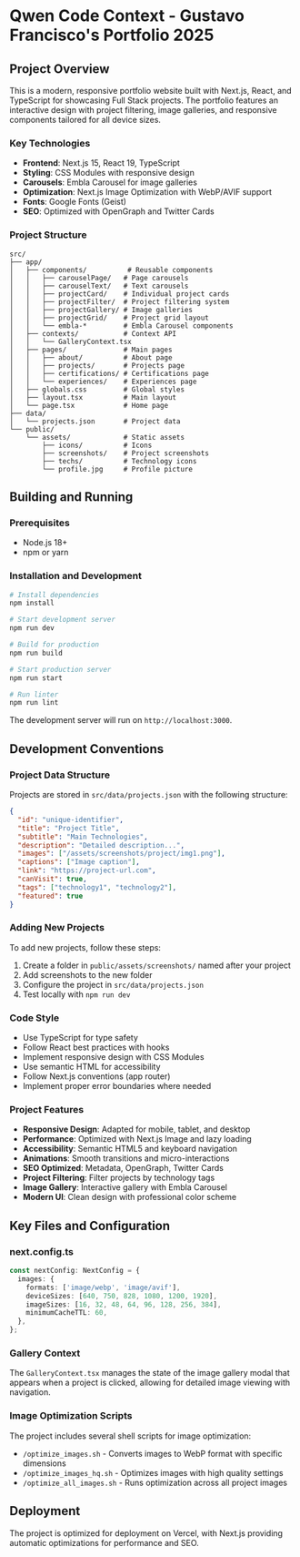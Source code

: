 # Qwen Code Context - Gustavo Francisco's Portfolio 2025

## Project Overview

This is a modern, responsive portfolio website built with Next.js, React, and TypeScript for showcasing Full Stack projects. The portfolio features an interactive design with project filtering, image galleries, and responsive components tailored for all device sizes.

### Key Technologies
- **Frontend**: Next.js 15, React 19, TypeScript
- **Styling**: CSS Modules with responsive design
- **Carousels**: Embla Carousel for image galleries
- **Optimization**: Next.js Image Optimization with WebP/AVIF support
- **Fonts**: Google Fonts (Geist)
- **SEO**: Optimized with OpenGraph and Twitter Cards

### Project Structure
```
src/
├── app/
│   ├── components/          # Reusable components
│   │   ├── carouselPage/   # Page carousels
│   │   ├── carouselText/   # Text carousels
│   │   ├── projectCard/    # Individual project cards
│   │   ├── projectFilter/  # Project filtering system
│   │   ├── projectGallery/ # Image galleries
│   │   ├── projectGrid/    # Project grid layout
│   │   └── embla-*         # Embla Carousel components
│   ├── contexts/           # Context API
│   │   └── GalleryContext.tsx
│   ├── pages/              # Main pages
│   │   ├── about/          # About page
│   │   ├── projects/       # Projects page
│   │   ├── certifications/ # Certifications page
│   │   └── experiences/    # Experiences page
│   ├── globals.css         # Global styles
│   ├── layout.tsx          # Main layout
│   └── page.tsx            # Home page
├── data/
│   └── projects.json       # Project data
└── public/
    └── assets/             # Static assets
        ├── icons/          # Icons
        ├── screenshots/    # Project screenshots
        ├── techs/          # Technology icons
        └── profile.jpg     # Profile picture
```

## Building and Running

### Prerequisites
- Node.js 18+
- npm or yarn

### Installation and Development
```bash
# Install dependencies
npm install

# Start development server
npm run dev

# Build for production
npm run build

# Start production server
npm run start

# Run linter
npm run lint
```

The development server will run on `http://localhost:3000`.

## Development Conventions

### Project Data Structure
Projects are stored in `src/data/projects.json` with the following structure:
```json
{
  "id": "unique-identifier",
  "title": "Project Title",
  "subtitle": "Main Technologies",
  "description": "Detailed description...",
  "images": ["/assets/screenshots/project/img1.png"],
  "captions": ["Image caption"],
  "link": "https://project-url.com",
  "canVisit": true,
  "tags": ["technology1", "technology2"],
  "featured": true
}
```

### Adding New Projects
To add new projects, follow these steps:
1. Create a folder in `public/assets/screenshots/` named after your project
2. Add screenshots to the new folder
3. Configure the project in `src/data/projects.json`
4. Test locally with `npm run dev`

### Code Style
- Use TypeScript for type safety
- Follow React best practices with hooks
- Implement responsive design with CSS Modules
- Use semantic HTML for accessibility
- Follow Next.js conventions (app router)
- Implement proper error boundaries where needed

### Project Features
- **Responsive Design**: Adapted for mobile, tablet, and desktop
- **Performance**: Optimized with Next.js Image and lazy loading
- **Accessibility**: Semantic HTML5 and keyboard navigation
- **Animations**: Smooth transitions and micro-interactions
- **SEO Optimized**: Metadata, OpenGraph, Twitter Cards
- **Project Filtering**: Filter projects by technology tags
- **Image Gallery**: Interactive gallery with Embla Carousel
- **Modern UI**: Clean design with professional color scheme

## Key Files and Configuration

### next.config.ts
```typescript
const nextConfig: NextConfig = {
  images: {
    formats: ['image/webp', 'image/avif'],
    deviceSizes: [640, 750, 828, 1080, 1200, 1920],
    imageSizes: [16, 32, 48, 64, 96, 128, 256, 384],
    minimumCacheTTL: 60,
  },
};
```

### Gallery Context
The `GalleryContext.tsx` manages the state of the image gallery modal that appears when a project is clicked, allowing for detailed image viewing with navigation.

### Image Optimization Scripts
The project includes several shell scripts for image optimization:
- `/optimize_images.sh` - Converts images to WebP format with specific dimensions
- `/optimize_images_hq.sh` - Optimizes images with high quality settings
- `/optimize_all_images.sh` - Runs optimization across all project images

## Deployment
The project is optimized for deployment on Vercel, with Next.js providing automatic optimizations for performance and SEO.